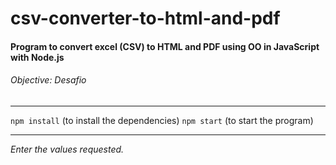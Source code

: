 # csv-converter-to-html-and-pdf

#### Program to convert excel (CSV) to HTML and PDF using OO in JavaScript with Node.js
###### Objective: Desafio

---

```npm install``` (to install the dependencies)
```npm start``` (to start the program)

---

*Enter the values requested.*